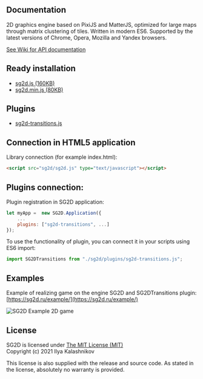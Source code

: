 ## Documentation

2D graphics engine based on PixiJS and MatterJS, optimized for large maps through matrix clustering of tiles. Written in modern ES6. Supported by the latest versions of Chrome, Opera, Mozilla and Yandex browsers.

[See Wiki for API documentation](https://github.com/VediX/sg2d.github.io/wiki/SG2D-API)

## Ready installation

* [sg2d.js (160KB)](https://raw.githubusercontent.com/VediX/sg2d.github.io/main/build/sg2d.js)
* [sg2d.min.js (80KB)](https://raw.githubusercontent.com/VediX/sg2d.github.io/main/build/sg2d.min.js)

## Plugins

* [sg2d-transitions.js](https://raw.githubusercontent.com/VediX/sg2d.github.io/main/build/plugins/sg2d-transitions.js)

## Connection in HTML5 application

Library connection (for example index.html):

```html
<script src="sg2d/sg2d.js" type="text/javascript"></script>
```

## Plugins connection:

Plugin registration in SG2D application:

```js
let myApp =  new SG2D.Application({
	...
	plugins: ["sg2d-transitions", ...]
});
```

To use the functionality of plugin, you can connect it in your scripts using ES6 import:

```js
import SG2DTransitions from "./sg2d/plugins/sg2d-transitions.js";
```

## Examples

Example of realizing game on the engine SG2D and SG2DTransitions plugin: [https://sg2d.ru/example/](https://sg2d.ru/example/)

![SG2D Example 2D game](https://sg2d.ru/example.png "SG2D Example 2D game")

## License

SG2D is licensed under [The MIT License (MIT)](https://opensource.org/licenses/MIT)  
Copyright (c) 2021 Ilya Kalashnikov

This license is also supplied with the release and source code.
As stated in the license, absolutely no warranty is provided.